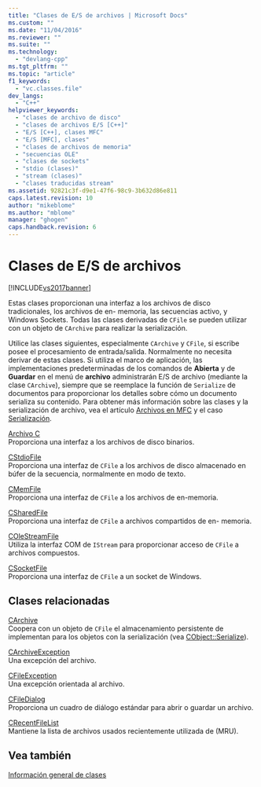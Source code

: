```yaml
---
title: "Clases de E/S de archivos | Microsoft Docs"
ms.custom: ""
ms.date: "11/04/2016"
ms.reviewer: ""
ms.suite: ""
ms.technology: 
  - "devlang-cpp"
ms.tgt_pltfrm: ""
ms.topic: "article"
f1_keywords: 
  - "vc.classes.file"
dev_langs: 
  - "C++"
helpviewer_keywords: 
  - "clases de archivo de disco"
  - "clases de archivos E/S [C++]"
  - "E/S [C++], clases MFC"
  - "E/S [MFC], clases"
  - "clases de archivos de memoria"
  - "secuencias OLE"
  - "clases de sockets"
  - "stdio (clases)"
  - "stream (clases)"
  - "clases traducidas stream"
ms.assetid: 92821c3f-d9e1-47f6-98c9-3b632d86e811
caps.latest.revision: 10
author: "mikeblome"
ms.author: "mblome"
manager: "ghogen"
caps.handback.revision: 6
---
```

# Clases de E/S de archivos
[!INCLUDE[vs2017banner](../assembler/inline/includes/vs2017banner.md)]

Estas clases proporcionan una interfaz a los archivos de disco tradicionales, los archivos de en\- memoria, las secuencias activo, y Windows Sockets.  Todas las clases derivadas de `CFile` se pueden utilizar con un objeto de `CArchive` para realizar la serialización.  
  
 Utilice las clases siguientes, especialmente `CArchive` y `CFile`, si escribe posee el procesamiento de entrada\/salida.  Normalmente no necesita derivar de estas clases.  Si utiliza el marco de aplicación, las implementaciones predeterminadas de los comandos de **Abierta** y de **Guardar** en el menú de **archivo** administrarán E\/S de archivo \(mediante la clase `CArchive`\), siempre que se reemplace la función de `Serialize` de documentos para proporcionar los detalles sobre cómo un documento serializa su contenido.  Para obtener más información sobre las clases y la serialización de archivo, vea el artículo [Archivos en MFC](../mfc/files-in-mfc.md) y el caso [Serialización](../mfc/serialization-in-mfc.md).  
  
 [Archivo C](../mfc/reference/cfile-class.md)  
 Proporciona una interfaz a los archivos de disco binarios.  
  
 [CStdioFile](../mfc/reference/cstdiofile-class.md)  
 Proporciona una interfaz de `CFile` a los archivos de disco almacenado en búfer de la secuencia, normalmente en modo de texto.  
  
 [CMemFile](../mfc/reference/cmemfile-class.md)  
 Proporciona una interfaz de `CFile` a los archivos de en\-memoria.  
  
 [CSharedFile](../mfc/reference/csharedfile-class.md)  
 Proporciona una interfaz de `CFile` a archivos compartidos de en\- memoria.  
  
 [COleStreamFile](../mfc/reference/colestreamfile-class.md)  
 Utiliza la interfaz COM de `IStream` para proporcionar acceso de `CFile` a archivos compuestos.  
  
 [CSocketFile](../mfc/reference/csocketfile-class.md)  
 Proporciona una interfaz de `CFile` a un socket de Windows.  
  
## Clases relacionadas  
 [CArchive](../mfc/reference/carchive-class.md)  
 Coopera con un objeto de `CFile` el almacenamiento persistente de implementan para los objetos con la serialización \(vea [CObject::Serialize](../Topic/CObject::Serialize.md)\).  
  
 [CArchiveException](../mfc/reference/carchiveexception-class.md)  
 Una excepción del archivo.  
  
 [CFileException](../mfc/reference/cfileexception-class.md)  
 Una excepción orientada al archivo.  
  
 [CFileDialog](../mfc/reference/cfiledialog-class.md)  
 Proporciona un cuadro de diálogo estándar para abrir o guardar un archivo.  
  
 [CRecentFileList](../mfc/reference/crecentfilelist-class.md)  
 Mantiene la lista de archivos usados recientemente utilizada de \(MRU\).  
  
## Vea también  
 [Información general de clases](../mfc/class-library-overview.md)
